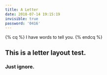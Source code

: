 ```yaml
---
title: A Letter
date: 2018-07-14 19:15:19
invisible: true
password: '0416'
---
```

{% cq %} I have words to tell you. {% endcq %}
## This is a letter layout test.
### Just ignore.